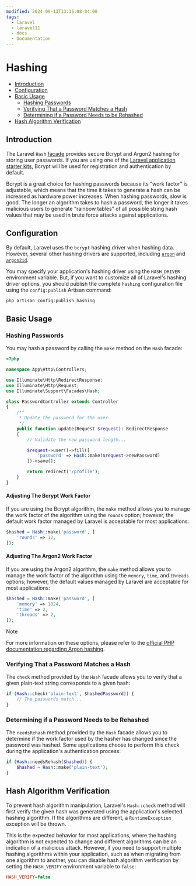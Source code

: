 ```yaml
---
modified: 2024-09-13T13:15:08-04:00
tags:
  - laravel
  - laravel11
  - docs
  - Documentation
---
```


# Hashing

- [Introduction](#Introduction)
- [Configuration](#Configuration)
- [Basic Usage](<#Basic Usage>)
  - [Hashing Passwords](<#Hashing Passwords>)
  - [Verifying That a Password Matches a Hash](<#Verifying That a Password Matches a Hash>)
  - [Determining if a Password Needs to be Rehashed](<#Determining if a Password Needs to be Rehashed>)
- [Hash Algorithm Verification](<#Hash Algorithm Verification>)

<a name="introduction"></a>

## Introduction

The Laravel `Hash` [facade](/12.Laravel%2011.x%20Docs/03.Architecture%20Concepts/05.facades) provides secure Bcrypt and Argon2 hashing for storing user passwords. If you are using one of the [Laravel application starter kits](/12.Laravel%2011.x%20Docs/02.Getting%20Started/05.starter-kits), Bcrypt will be used for registration and authentication by default.

Bcrypt is a great choice for hashing passwords because its "work factor" is adjustable, which means that the time it takes to generate a hash can be increased as hardware power increases. When hashing passwords, slow is good. The longer an algorithm takes to hash a password, the longer it takes malicious users to generate "rainbow tables" of all possible string hash values that may be used in brute force attacks against applications.

<a name="configuration"></a>

## Configuration

By default, Laravel uses the `bcrypt` hashing driver when hashing data. However, several other hashing drivers are supported, including [`argon`](https://en.wikipedia.org/wiki/Argon2) and [`argon2id`](https://en.wikipedia.org/wiki/Argon2).

You may specify your application's hashing driver using the `HASH_DRIVER` environment variable. But, if you want to customize all of Laravel's hashing driver options, you should publish the complete `hashing` configuration file using the `config:publish` Artisan command:

```bash
php artisan config:publish hashing
```

<a name="basic-usage"></a>

## Basic Usage

<a name="hashing-passwords"></a>

### Hashing Passwords

You may hash a password by calling the `make` method on the `Hash` facade:

```php
<?php

namespace App\Http\Controllers;

use Illuminate\Http\RedirectResponse;
use Illuminate\Http\Request;
use Illuminate\Support\Facades\Hash;

class PasswordController extends Controller
{
    /**
     * Update the password for the user.
     */
    public function update(Request $request): RedirectResponse
    {
        // Validate the new password length...

        $request->user()->fill([
            'password' => Hash::make($request->newPassword)
        ])->save();

        return redirect('/profile');
    }
}
```

<a name="adjusting-the-bcrypt-work-factor"></a>

#### Adjusting The Bcrypt Work Factor

If you are using the Bcrypt algorithm, the `make` method allows you to manage the work factor of the algorithm using the `rounds` option; however, the default work factor managed by Laravel is acceptable for most applications:

```php
$hashed = Hash::make('password', [
    'rounds' => 12,
]);
```

<a name="adjusting-the-argon2-work-factor"></a>

#### Adjusting The Argon2 Work Factor

If you are using the Argon2 algorithm, the `make` method allows you to manage the work factor of the algorithm using the `memory`, `time`, and `threads` options; however, the default values managed by Laravel are acceptable for most applications:

```php
$hashed = Hash::make('password', [
    'memory' => 1024,
    'time' => 2,
    'threads' => 2,
]);
```

> [!NOTE]
> For more information on these options, please refer to the [official PHP documentation regarding Argon hashing](https://secure.php.net/manual/en/function.password-hash.php).

<a name="verifying-that-a-password-matches-a-hash"></a>

### Verifying That a Password Matches a Hash

The `check` method provided by the `Hash` facade allows you to verify that a given plain-text string corresponds to a given hash:

```php
if (Hash::check('plain-text', $hashedPassword)) {
    // The passwords match...
}
```

<a name="determining-if-a-password-needs-to-be-rehashed"></a>

### Determining if a Password Needs to be Rehashed

The `needsRehash` method provided by the `Hash` facade allows you to determine if the work factor used by the hasher has changed since the password was hashed. Some applications choose to perform this check during the application's authentication process:

```php
if (Hash::needsRehash($hashed)) {
    $hashed = Hash::make('plain-text');
}
```

<a name="hash-algorithm-verification"></a>

## Hash Algorithm Verification

To prevent hash algorithm manipulation, Laravel's `Hash::check` method will first verify the given hash was generated using the application's selected hashing algorithm. If the algorithms are different, a `RuntimeException` exception will be thrown.

This is the expected behavior for most applications, where the hashing algorithm is not expected to change and different algorithms can be an indication of a malicious attack. However, if you need to support multiple hashing algorithms within your application, such as when migrating from one algorithm to another, you can disable hash algorithm verification by setting the `HASH_VERIFY` environment variable to `false`:

```ini
HASH_VERIFY=false
```
